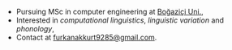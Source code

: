 - Pursuing MSc in computer engineering at [Boğaziçi Uni.](https://www.boun.edu.tr),
- Interested in _computational linguistics_, _linguistic variation_ and _phonology_,
- Contact at [furkanakkurt9285@gmail.com](mailto:furkanakkurt9285@gmail.com).
